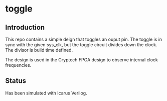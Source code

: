 toggle
======
## Introduction ##

This repo contains a simple deign that toggles an ouput pin. The toggle
is in sync with the given sys_clk, but the toggle circuit divides down
the clock. The divisor is build time defined.

The design is used in the Cryptech FPGA design to observe internal
clock frequencies.


## Status ##
Has been simulated with Icarus Verilog.
